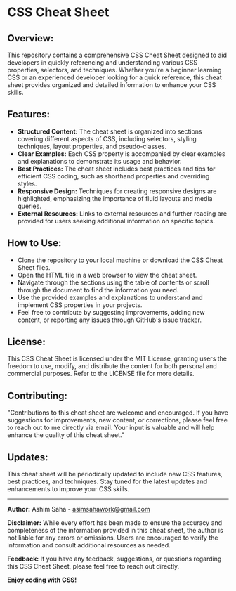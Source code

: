 # CSS Cheat Sheet

## Overview:
This repository contains a comprehensive CSS Cheat Sheet designed to aid developers in quickly referencing and understanding various CSS properties, selectors, and techniques. Whether you're a beginner learning CSS or an experienced developer looking for a quick reference, this cheat sheet provides organized and detailed information to enhance your CSS skills.

## Features:
- **Structured Content:** The cheat sheet is organized into sections covering different aspects of CSS, including selectors, styling techniques, layout properties, and pseudo-classes.
- **Clear Examples:** Each CSS property is accompanied by clear examples and explanations to demonstrate its usage and behavior.
- **Best Practices:** The cheat sheet includes best practices and tips for efficient CSS coding, such as shorthand properties and overriding styles.
- **Responsive Design:** Techniques for creating responsive designs are highlighted, emphasizing the importance of fluid layouts and media queries.
- **External Resources:** Links to external resources and further reading are provided for users seeking additional information on specific topics.

## How to Use:
- Clone the repository to your local machine or download the CSS Cheat Sheet files.
- Open the HTML file in a web browser to view the cheat sheet.
- Navigate through the sections using the table of contents or scroll through the document to find the information you need.
- Use the provided examples and explanations to understand and implement CSS properties in your projects.
- Feel free to contribute by suggesting improvements, adding new content, or reporting any issues through GitHub's issue tracker.

## License:
This CSS Cheat Sheet is licensed under the MIT License, granting users the freedom to use, modify, and distribute the content for both personal and commercial purposes. Refer to the LICENSE file for more details.

## Contributing:
"Contributions to this cheat sheet are welcome and encouraged. If you have suggestions for improvements, new content, or corrections, please feel free to reach out to me directly via email. Your input is valuable and will help enhance the quality of this cheat sheet."

## Updates:
This cheat sheet will be periodically updated to include new CSS features, best practices, and techniques. Stay tuned for the latest updates and enhancements to improve your CSS skills.

---

**Author:**
Ashim Saha - asimsahawork@gmail.com

**Disclaimer:**
While every effort has been made to ensure the accuracy and completeness of the information provided in this cheat sheet, the author is not liable for any errors or omissions. Users are encouraged to verify the information and consult additional resources as needed.

**Feedback:**
If you have any feedback, suggestions, or questions regarding this CSS Cheat Sheet, please feel free to reach out directly.

**Enjoy coding with CSS!**

